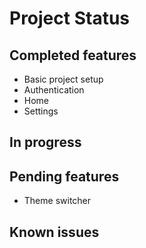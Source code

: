 # Project Status

## Completed features
- Basic project setup
- Authentication
- Home
- Settings

## In progress

## Pending features
- Theme switcher 

## Known issues